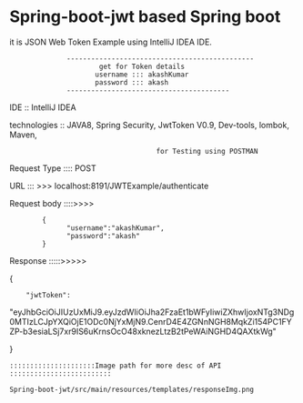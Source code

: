 # Spring-boot-jwt based Spring boot
it is JSON Web Token Example using IntelliJ IDEA IDE.



                  ----------------------------------------------
                          get for Token details
                         username ::: akashKumar
                         password ::: akash
                  ----------------------------------------
IDE ::
IntelliJ IDEA

technologies ::
JAVA8,
Spring Security,
JwtToken V0.9,
Dev-tools,
lombok,
Maven,


                                        for Testing using POSTMAN

Request Type :::: POST

URL ::: >>>  localhost:8191/JWTExample/authenticate

Request body ::::>>>>

            {
	              "username":"akashKumar",
	              "password":"akash"
            }
            
Response :::::>>>>>

{
  
  		"jwtToken":          	
"eyJhbGciOiJIUzUxMiJ9.eyJzdWIiOiJha2FzaEt1bWFyIiwiZXhwIjoxNTg3NDg0MTIzLCJpYXQiOjE1ODc0NjYxMjN9.CenrD4E4ZGNnNGH8MqkZi154PC1FYZP-b3esiaLSj7xr9IS6uKrnsOcO48xknezLtzB2tPeWAiNGHD4QAXtkWg"

}




	:::::::::::::::::::::Image path for more desc of API ::::::::::::::::::::::::: 
	
	Spring-boot-jwt/src/main/resources/templates/responseImg.png
